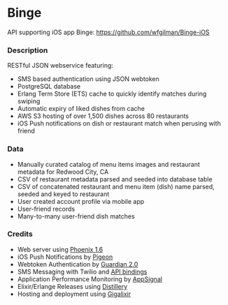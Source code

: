 # Binge
API supporting iOS app Binge: https://github.com/wfgilman/Binge-iOS

### Description
RESTful JSON webservice featuring:
- SMS based authentication using JSON webtoken
- PostgreSQL database
- Erlang Term Store (ETS) cache to quickly identify matches during swiping
- Automatic expiry of liked dishes from cache
- AWS S3 hosting of over 1,500 dishes across 80 restaurants
- iOS Push notifications on dish or restaurant match when perusing with friend

### Data
- Manually curated catalog of menu items images and restaurant metadata for Redwood City, CA
- CSV of restaurant metadata parsed and seeded into database table
- CSV of concatenated restaurant and menu item (dish) name parsed, seeded and keyed to restaurant
- User created account profile via mobile app
- User-friend records
- Many-to-many user-friend dish matches

### Credits
- Web server using [Phoenix 1.6](https://github.com/phoenixframework/phoenix)
- iOS Push Notifications by [Pigeon](https://github.com/codedge-llc/pigeon)
- Webtoken Authentication by [Guardian 2.0](https://github.com/ueberauth/guardian)
- SMS Messaging with Twilio and [API bindings](https://github.com/danielberkompas/ex_twilio)
- Application Performance Monitoring by [AppSignal](https://appsignal.com)
- Elixir/Erlange Releases using [Distillery](https://github.com/bitwalker/distillery)
- Hosting and deployment using [Gigalixir](https://gigalixir.com/)
